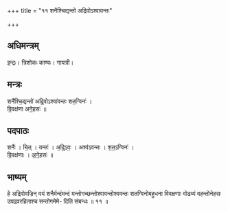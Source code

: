 +++
title = "११ शनैश्चिद्यन्तो अद्रिवोऽश्वावन्तः"

+++
## अधिमन्त्रम्
इन्द्रः। त्रिशोकः काण्वः। गायत्री।

## मन्त्रः
शनै॑श्चि॒द्यन्तो॑ अद्रि॒वोऽश्वा॑वन्तः शत॒ग्विनः॑ ।  
वि॒वक्ष॑णा अने॒हसः॑ ॥

## पदपाठः
शनैः॑ । चि॒त् । यन्तः॑ । अ॒द्रि॒ऽवः॒ । अश्व॑ऽवन्तः । श॒त॒ऽग्विनः॑ ।  
वि॒वक्ष॑णाः । अ॒ने॒हसः॑ ॥

## भाष्यम्
हे अद्रिवोवज्रिन् वयं शनैर्मन्दंमन्दं यन्तोगच्छन्तोश्वावन्तोश्ववन्तः शतग्विनोबहुधना विवक्षणाः वोढव्यं वहन्तोनेहसः उपद्रवरहिताश्च सन्तोगमेमे- दिति संबन्धः ॥ ११ ॥